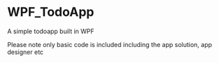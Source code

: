 # WPF_TodoApp
A simple todoapp built in WPF

Please note only basic code is included including the app solution, app designer etc
